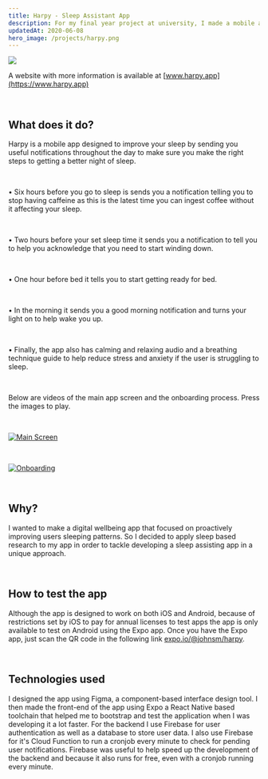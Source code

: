 ```yaml
---
title: Harpy - Sleep Assistant App
description: For my final year project at university, I made a mobile app designed to help users improve their quality of sleep.
updatedAt: 2020-06-08
hero_image: /projects/harpy.png
---
```


![](https://res.cloudinary.com/db9egliyk/image/upload/v1591629647/harpy-screenshot_mai3ao.png)

A website with more information is available at [www.harpy.app](https://www.harpy.app)

  &nbsp;

## What does it do?

Harpy is a mobile app designed to improve your sleep by sending you useful notifications throughout the day to make sure you make the right steps to getting a better night of sleep.

  &nbsp;

• Six hours before you go to sleep is sends you a notification telling you to stop having caffeine as this is the latest time you can ingest coffee without it affecting your sleep.

  &nbsp;

• Two hours before your set sleep time it sends you a notification to tell you to help you acknowledge that you need to start winding down.

  &nbsp;

• One hour before bed it tells you to start getting ready for bed.

  &nbsp;

• In the morning it sends you a good morning notification and turns your light on to help wake you up.

  &nbsp;

• Finally, the app also has calming and relaxing audio and a breathing technique guide to help reduce stress and anxiety if the user is struggling to sleep.

  &nbsp;

Below are videos of the main app screen and the onboarding process. Press the images to play.

  &nbsp;

[![Main Screen](https://img.youtube.com/vi/cTyt9WigSi8/maxresdefault.jpg)](https://www.youtube.com/watch?v=cTyt9WigSi8 "Main Screen")

  &nbsp;

[![Onboarding](https://img.youtube.com/vi/Vk0vt7X86H8/maxresdefault.jpg)](https://www.youtube.com/watch?v=Vk0vt7X86H8 "Onboarding")

  &nbsp;

## Why?

I wanted to make a digital wellbeing app that focused on proactively improving users sleeping patterns. So I decided to apply sleep based research to my app in order to tackle developing a sleep assisting app in a unique approach.

  &nbsp;

## How to test the app

Although the app is designed to work on both iOS and Android, because of restrictions set by iOS to pay for annual licenses to test apps the app is only available to test on Android using the Expo app. Once you have the Expo app, just scan the QR code in the following link [expo.io/@johnsm/harpy](https://expo.io/@johnsm/harpy).

  &nbsp;

## Technologies used

I designed the app using Figma, a component-based interface design tool. I then made the front-end of the app using Expo a React Native based toolchain that helped me to bootstrap and test the application when I was developing it a lot faster. For the backend I use Firebase for user authentication as well as a database to store user data. I also use Firebase for it's Cloud Function to run a cronjob every minute to check for pending user notifications. Firebase was useful to help speed up the development of the backend and because it also runs for free, even with a cronjob running every minute.
